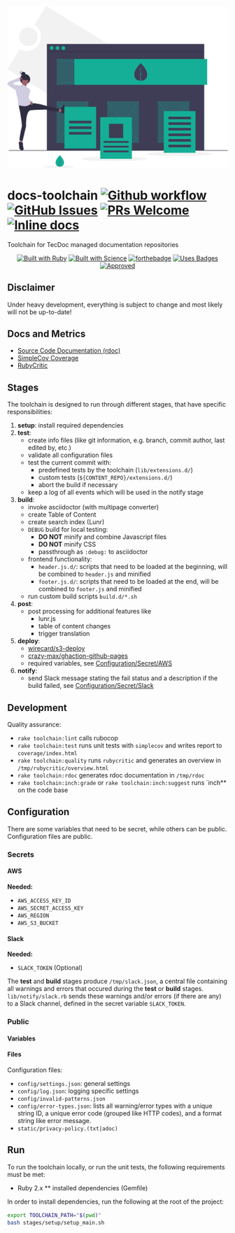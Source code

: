 <h1 align="center">
  <a href="https://undraw.co/"><img src="logo/landing_page.svg" alt="Docs Toolchain Logo"></a>
</h1>

# docs-toolchain [![Github workflow](https://github.com/wirecard/docs-toolchain/workflows/Main/badge.svg)](https://github.com/wirecard/docs-toolchain/actions)   [![GitHub Issues](https://img.shields.io/github/issues-raw/wirecard/docs-toolchain)](https://github.com/wirecard/docs-toolchain/issues)  [![PRs Welcome](https://img.shields.io/badge/PRs-welcome-brightgreen.svg)](http://makeapullrequest.com)   [![Inline docs](http://inch-ci.org/github/wirecard/docs-toolchain.svg?branch=master)](http://inch-ci.org/github/wirecard/docs-toolchain)

Toolchain for TecDoc managed documentation repositories

<div align="center">
  
[![Built with Ruby](https://forthebadge.com/images/badges/made-with-ruby.svg)](https://forthebadge.com) [![Built with Science](https://forthebadge.com/images/badges/built-with-science.svg)](https://forthebadge.com) [![forthebadge](https://forthebadge.com/images/badges/built-with-love.svg)](https://forthebadge.com) [![Uses Badges](https://forthebadge.com/images/badges/uses-badges.svg)](https://forthebadge.com) [![Approved](https://forthebadge.com/images/badges/approved-by-george-costanza.svg)](https://forthebadge.com)

</div>


## Disclaimer

Under heavy development, everything is subject to change and most likely will not be up-to-date!


## Docs and Metrics
* [Source Code Documentation (rdoc)](https://wirecard.github.io/docs-toolchain/rdoc/)
* [SimpleCov Coverage](https://wirecard.github.io/docs-toolchain/coverage/)
* [RubyCritic](https://wirecard.github.io/docs-toolchain/rubycritic)


## Stages
The toolchain is designed to run through different stages, that have specific responsibilities:
1. **setup**: install required dependencies
2. **test**:
    * create info files (like git information, e.g. branch, commit author, last edited by, etc.)
    * validate all configuration files
    * test the current commit with:
        * predefined tests by the toolchain (`lib/extensions.d/`)
        * custom tests (`${CONTENT_REPO}/extensions.d/`)
        * abort the build if necessary
    * keep a log of all events which will be used in the notify stage
3. **build**:
    * invoke asciidoctor (with multipage converter)
    * create Table of Content
    * create search index (Lunr)
    * `DEBUG` build for local testing:
        * **DO NOT** minify and combine Javascript files
        * **DO NOT** minify CSS
        * passthrough as `:debug:` to asciidoctor
    * frontend functionality:
        * `header.js.d/`: scripts that need to be loaded at the beginning, will be combined to `header.js` and minified
        * `footer.js.d/`: scripts that need to be loaded at the end, will be combined to `footer.js` and minified
    * run custom build scripts `build.d/*.sh`
4. **post**:
    * post processing for additional features like
        * lunr.js
        * table of content changes
        * trigger translation
5. **deploy**:
    * [wirecard/s3-deploy](https://github.com/wirecard/s3-deploy)
    * [crazy-max/ghaction-github-pages](https://github.com/crazy-max/ghaction-github-pages)
    * required variables, see [Configuration/Secret/AWS](#Secret)
6. **notify**:
    * send Slack message stating the fail status and a description if the build failed, see [Configuration/Secret/Slack](#Secret)
    
## Development
Quality assurance:
* `rake toolchain:lint` calls rubocop
* `rake toolchain:test` runs unit tests with `simplecov` and writes report to `coverage/index.html`
* `rake toolchain:quality` runs `rubycritic` and generates an overview in `/tmp/rubycritic/overview.html`
* `rake toolchain:rdoc` generates rdoc documentation in `/tmp/rdoc`
* `rake toolchain:inch:grade` or `rake toolchain:inch:suggest` runs `inch** on the code base

## Configuration
There are some variables that need to be secret, while others can be public.
Configuration files are public.

### Secrets
#### AWS

**Needed:**
* `AWS_ACCESS_KEY_ID`
* `AWS_SECRET_ACCESS_KEY`
* `AWS_REGION`
* `AWS_S3_BUCKET`

#### Slack

**Needed:**
* `SLACK_TOKEN` (Optional)
    
The **test** and **build** stages produce `/tmp/slack.json`, a central file containing all warnings and errors that occured during the **test** or **build** stages.
`lib/notify/slack.rb` sends these warnings and/or errors (if there are any) to a Slack channel, defined in the secret variable `SLACK_TOKEN`.

### Public
#### Variables

#### Files
Configuration files:
* `config/settings.json`: general settings
* `config/log.json`: logging specific settings
* `config/invalid-patterns.json`
* `config/error-types.json`: lists all warning/error types with a unique string ID, a unique error code (grouped like HTTP codes), and a format string like error message.
* `static/privacy-policy.(txt|adoc)`

## Run

To run the toolchain locally, or run the unit tests, the following requirements must be met:
* Ruby 2.x
** installed dependencies (Gemfile)

In order to install dependencies, run the following at the root of the project:
```bash
export TOOLCHAIN_PATH="$(pwd)"
bash stages/setup/setup_main.sh
```

